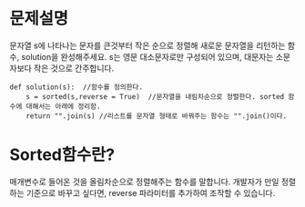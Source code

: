 # 문제설명

문자열 s에 나타나는 문자를 큰것부터 작은 순으로 정렬해 새로운 문자열을 리턴하는 함수, solution을 완성해주세요.
s는 영문 대소문자로만 구성되어 있으며, 대문자는 소문자보다 작은 것으로 간주합니다.

~~~
def solution(s):  //함수를 정의한다.
    s = sorted(s,reverse = True)  //문자열을 내림차순으로 정렬한다. sorted 함수에 대해서는 아래에 정리함.
    return "".join(s) //리스트를 문자열 형태로 바꿔주는 함수는 "".join()이다.
~~~

# Sorted함수란?

매개변수로 들어온 것을 올림차순으로 정렬해주는 함수를 말합니다. 개발자가 만일 정렬하는 기준으로 바꾸고 싶다면, reverse 파라미터를 추가하여 조작할 수 있습니다.
